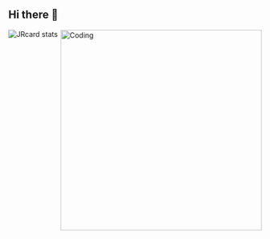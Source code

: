 ## Hi there 👋

<!--
**JRcard/JRcard** is a ✨ _special_ ✨ repository because its `README.md` (this file) appears on your GitHub profile.

Here are some ideas to get you started:

- 🔭 I’m currently working on ...
- 🌱 I’m currently learning ...
- 👯 I’m looking to collaborate on ...
- 🤔 I’m looking for help with ...
- 💬 Ask me about ...
- 📫 How to reach me: ...
- 😄 Pronouns: ...
- ⚡ Fun fact: ...
-->

<img align="right" alt="Coding" width="400" src="[add your link 
  here](https://photos.app.goo.gl/uK35tgG8ZYadte3o6)">
![JRcard stats](https://github-readme-stats.vercel.app/api?username=JRcard&show_icons=true&theme=dark)
